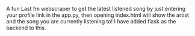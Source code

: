 A fun Last fm webscraper to get the latest listened song by just entering your
profile link in the app.py, then opening index.html will show the artist and 
the song you are currently listening to! I have added flask as the backend to this.
